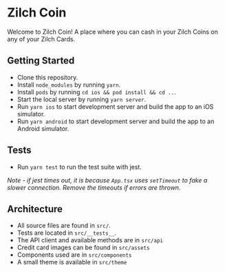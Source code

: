 # Zilch Coin

Welcome to Zilch Coin! A place where you can cash in your Zilch Coins on any of your Zilch Cards.

## Getting Started

- Clone this repository.
- Install `node_modules` by running `yarn`.
- Install `pods` by running `cd ios && pod install && cd ..`.
- Start the local server by running `yarn server`.
- Run `yarn ios` to start development server and build the app to an iOS simulator.
- Run `yarn android` to start development server and build the app to an Android simulator.

## Tests

- Run `yarn test` to run the test suite with jest.

_Note - if jest times out, it is because `App.tsx` uses `setTimeout` to fake a slower connection. Remove the timeouts if errors are thrown._

## Architecture

- All source files are found in `src/`.
- Tests are located in `src/__tests__`.
- The API client and available methods are in `src/api`
- Credit card images can be found in `src/assets`
- Components used are in `src/components`
- A small theme is available in `src/theme`
